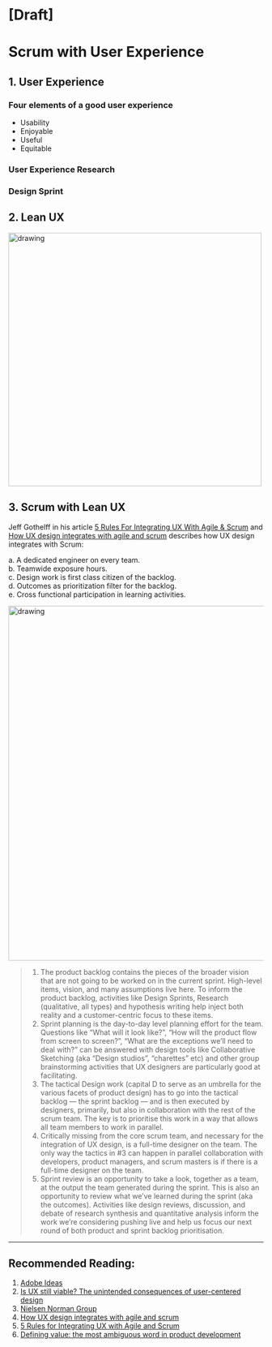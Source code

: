 # [Draft]

# Scrum with User Experience 

## 1. User Experience 
### Four elements of a good user experience
- Usability
- Enjoyable
- Useful
- Equitable

### User Experience Research 

### Design Sprint



## 2. Lean UX
<img src="https://www.oreilly.com/library/view/lean-ux-2nd/9781491953594/assets/lux2_0401.png" alt="drawing" width="500"/>


## 3. Scrum with Lean UX
Jeff Gothelff in his article [5 Rules For Integrating UX With Agile & Scrum](https://medium.com/swlh/5-rules-for-integrating-ux-with-agile-scrum-b048babb9a89) and [How UX design integrates with agile and scrum](https://medium.com/swlh/here-is-how-ux-design-integrates-with-agile-and-scrum-4f3cf8c10e24) describes how UX design integrates with Scrum: 

a. A dedicated engineer on every team.   
b. Teamwide exposure hours.    
c. Design work is first class citizen of the backlog.   
d. Outcomes as prioritization filter for the backlog.   
e. Cross functional participation in learning activities.     



<img src="https://miro.medium.com/max/1400/1*xYnmNvAUVYCx4DPerMSidw.png" alt="drawing" width="700"/>

> 1. The product backlog contains the pieces of the broader vision that are not going to be worked on in the current sprint. High-level items, vision, and many assumptions live here. To inform the product backlog, activities like Design Sprints, Research (qualitative, all types) and hypothesis writing help inject both reality and a customer-centric focus to these items.
> 2. Sprint planning is the day-to-day level planning effort for the team. Questions like “What will it look like?”, “How will the product flow from screen to screen?”, “What are the exceptions we’ll need to deal with?” can be answered with design tools like Collaborative Sketching (aka “Design studios”, “charettes” etc) and other group brainstorming activities that UX designers are particularly good at facilitating.
> 3. The tactical Design work (capital D to serve as an umbrella for the various facets of product design) has to go into the tactical backlog — the sprint backlog — and is then executed by designers, primarily, but also in collaboration with the rest of the scrum team. The key is to prioritise this work in a way that allows all team members to work in parallel.
> 4. Critically missing from the core scrum team, and necessary for the integration of UX design, is a full-time designer on the team. The only way the tactics in #3 can happen in parallel collaboration with developers, product managers, and scrum masters is if there is a full-time designer on the team.
> 5. Sprint review is an opportunity to take a look, together as a team, at the output the team generated during the sprint. This is also an opportunity to review what we’ve learned during the sprint (aka the outcomes). Activities like design reviews, discussion, and debate of research synthesis and quantitative analysis inform the work we’re considering pushing live and help us focus our next round of both product and sprint backlog prioritisation.

---
## Recommended Reading:
1. [Adobe Ideas](https://xd.adobe.com/ideas/)
2. [Is UX still viable? The unintended consequences of user-centered design](https://uxdesign.cc)
3. [Nielsen Norman Group](https://www.nngroup.com/articles/)
4. [How UX design integrates with agile and scrum](https://medium.com/swlh/here-is-how-ux-design-integrates-with-agile-and-scrum-4f3cf8c10e24)
5. [5 Rules for Integrating UX with Agile and Scrum](https://medium.com/swlh/5-rules-for-integrating-ux-with-agile-scrum-b048babb9a89)
6. [Defining value: the most ambiguous word in product development](https://medium.com/swlh/defining-value-the-most-ambiguous-word-in-product-development-3c36af377ecd)
